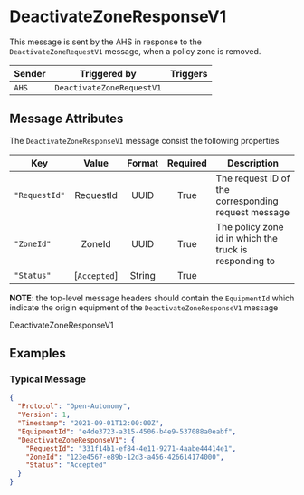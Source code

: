 # DeactivateZoneResponseV1

This message is sent by the AHS in response to the `DeactivateZoneRequestV1` message, when a policy zone is removed.

| Sender | Triggered by | Triggers |
| --- | --- | --- |
| `AHS`  | `DeactivateZoneRequestV1` |  |

## Message Attributes

The `DeactivateZoneResponseV1` message consist the following properties

| Key | Value | Format | Required | Description |
| --- | :---: | :---: | :---: | --- |
| `"RequestId"` | RequestId | UUID | True |The request ID of the corresponding request message |
| `"ZoneId"` | ZoneId | UUID | True | The policy zone id in which the truck is responding to |
| `"Status"` | [`Accepted`] | String | True |  |

**NOTE**: the top-level message headers should contain the `EquipmentId` which indicate the origin equipment of the `DeactivateZoneResponseV1` message 

DeactivateZoneResponseV1

## Examples
### Typical Message
```JSON
{
  "Protocol": "Open-Autonomy",
  "Version": 1,
  "Timestamp": "2021-09-01T12:00:00Z",
  "EquipmentId": "e4de3723-a315-4506-b4e9-537088a0eabf",
  "DeactivateZoneResponseV1": {
    "RequestId": "331f14b1-ef84-4e11-9271-4aabe44414e1",
    "ZoneId": "123e4567-e89b-12d3-a456-426614174000",
    "Status": "Accepted"
  }
}
```
